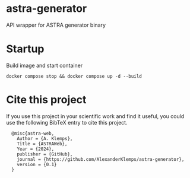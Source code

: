 # astra-generator
API wrapper for ASTRA generator binary

# Startup

Build image and start container

    docker compose stop && docker compose up -d --build

# Cite this project

If you use this project in your scientific work and find it useful, you could use the following BibTeX entry to cite this project.

      @misc{astra-web,
        Author = {A. Klemps},
        Title = {ASTRAWeb},
        Year = {2024},
        publisher = {GitHub},
        journal = {https://github.com/AlexanderKlemps/astra-generator},
        version = {0.1}
      }

